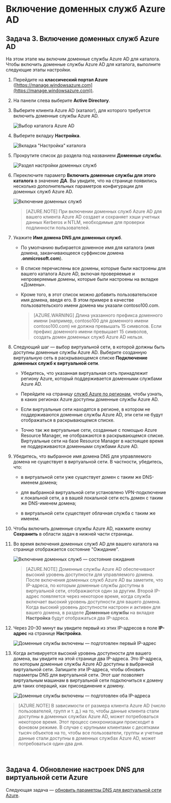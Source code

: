 <properties
	pageTitle="Доменные службы Azure AD: включение доменных служб Azure AD | Microsoft Azure"
	description="Приступая к работе с доменными службами Azure Active Directory"
	services="active-directory-ds"
	documentationCenter=""
	authors="mahesh-unnikrishnan"
	manager="stevenpo"
	editor="curtand"/>

<tags
	ms.service="active-directory-ds"
	ms.workload="identity"
	ms.tgt_pltfrm="na"
	ms.devlang="na"
	ms.topic="get-started-article"
	ms.date="09/21/2016"
	ms.author="maheshu"/>

# Включение доменных служб Azure AD

## Задача 3. Включение доменных служб Azure AD
На этом этапе мы включим доменные службы Azure AD для каталога. Чтобы включить доменные службы Azure AD для каталога, выполните следующие этапы настройки.

1. Перейдите на **классический портал Azure** ([https://manage.windowsazure.com](https://manage.windowsazure.com)).

2. На панели слева выберите **Active Directory**.

3. Выберите клиента Azure AD (каталог), для которого требуется включить доменные службы Azure AD.

    ![Выбор каталога Azure AD](./media/active-directory-domain-services-getting-started/select-aad-directory.png)

4. Выберите вкладку **Настройка**.

    ![Вкладка "Настройка" каталога](./media/active-directory-domain-services-getting-started/configure-tab.png)

5. Прокрутите список до раздела под названием **Доменные службы**.

    ![Раздел настройки доменных служб](./media/active-directory-domain-services-getting-started/domain-services-configuration.png)

6. Переключите параметр **Включить доменные службы для этого каталога** в значение **ДА**. Вы увидите, что на странице появились несколько дополнительных параметров конфигурации для доменных служб Azure AD.

    ![Включение доменных служб](./media/active-directory-domain-services-getting-started/enable-domain-services.png)

    > [AZURE.NOTE] При включении доменных служб Azure AD для вашего клиента Azure AD создает и сохраняет хэши учетных данных Kerberos и NTLM, необходимые для проверки подлинности пользователей.

7. Укажите **Имя домена DNS для доменных служб**.

   - По умолчанию выбирается доменное имя для каталога (имя домена, заканчивающееся суффиксом домена **.onmicrosoft.com**).

   - В списке перечислены все домены, которые были настроены для вашего каталога Azure AD, включая проверяемые и непроверяемые домены, которые были настроены на вкладке «Домены».

   - Кроме того, в этот список можно добавить пользовательское имя домена, введя его. В этом примере в качестве пользовательского имени домена мы указали contoso100.com.

     > [AZURE.WARNING] Длина указанного префикса доменного имени (например, contoso100 для доменного имени contoso100.com) не должна превышать 15 символов. Если префикс доменного имени превышает 15 символов, создать домен доменных служб Azure AD нельзя.

8. Следующий шаг — выбор виртуальной сети, в которой должны быть доступны доменные службы Azure AD. Выберите созданную виртуальную сеть в раскрывающемся списке **Подключение доменных служб к виртуальной сети**.

   - Убедитесь, что указанная виртуальная сеть принадлежит региону Azure, который поддерживается доменными службами Azure AD.

   - Перейдите на страницу [служб Azure по регионам](https://azure.microsoft.com/regions/#services/), чтобы узнать, в каких регионах Azure доступны доменные службы Azure AD.

   - Если виртуальные сети находятся в регионе, в котором не поддерживаются доменные службы Azure AD, эти сети не будут отображаться в раскрывающемся списке.

   - Точно так же виртуальные сети, созданные с помощью Azure Resource Manager, не отображаются в раскрывающемся списке. Виртуальные сети на базе Resource Manager в настоящее время не поддерживаются доменными службами Azure AD.

9. Убедитесь, что выбранное имя домена DNS для управляемого домена не существует в виртуальной сети. В частности, убедитесь, что:

   - в виртуальной сети уже существует домен с таким же DNS-именем домена;

   - для выбранной виртуальной сети установлено VPN-подключение к локальной сети, а в вашей локальной сети есть домен с таким же DNS-именем домена;

   - в виртуальной сети существует облачная служба с таким же именем.

10. Чтобы включить доменные службы Azure AD, нажмите кнопку **Сохранить** в области задач в нижней части страницы.

11. Во время включения доменных служб AD для вашего каталога на странице отображается состояние "Ожидание".

    ![Включение доменных служб — состояние ожидания](./media/active-directory-domain-services-getting-started/enable-domain-services-pendingstate.png)

    > [AZURE.NOTE] Доменные службы Azure AD обеспечивают высокий уровень доступности для управляемого домена. После включения доменных служб Azure AD вы заметите, что IP-адреса, по которым доменные службы доступны в виртуальной сети, отображаются один за другим. Второй IP-адрес появляется через некоторое время, когда служба включает высокий уровень доступности для вашего домена. Когда высокий уровень доступности настроен и активен для вашего домена, в разделе **Доменные службы** на вкладке **Настройка** будут отображаться два IP-адреса.

12. Через 20–30 минут вы увидите первый из этих IP-адресов в поле **IP-адрес** на странице **Настройка**.

    ![Доменные службы включены — подготовлен первый IP-адрес](./media/active-directory-domain-services-getting-started/domain-services-enabled-firstdc-available.png)

13. Когда активируется высокий уровень доступности для вашего домена, вы увидите на этой странице два IP-адреса. Это IP-адреса, по которым доменные службы Azure AD доступны в выбранной виртуальной сети. Запишите эти IP-адреса, чтобы обновить параметры DNS для виртуальной сети. Этот шаг позволяет виртуальным машинам в виртуальной сети подключиться к домену для таких операций, как присоединение к домену.

    ![Доменные службы включены — подготовлен оба IP-адреса](./media/active-directory-domain-services-getting-started/domain-services-enabled-bothdcs-available.png)

> [AZURE.NOTE] В зависимости от размера клиента Azure AD (число пользователей, групп и т. д.) на то, чтобы данные клиента стали доступны в доменных службах Azure AD, может потребоваться некоторое время. Этот процесс синхронизации происходит в фоновом режиме. В случае с крупными клиентами с десятками тысяч объектов на то, чтобы все пользователи, группы и учетные данные стали доступны в доменных службах Azure AD, может потребоваться один-два дня.

<br>

## Задача 4. Обновление настроек DNS для виртуальной сети Azure
Следующая задача — [обновить параметры DNS для виртуальной сети Azure](active-directory-ds-getting-started-dns.md).

<!---HONumber=AcomDC_0928_2016-->
